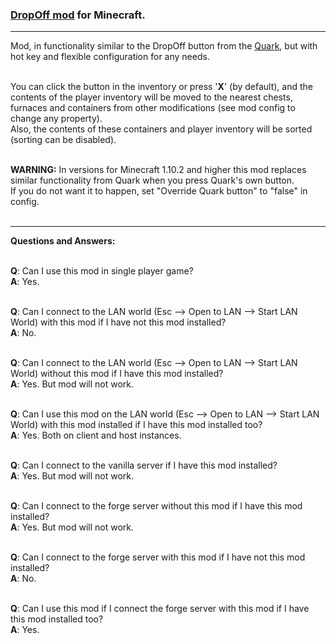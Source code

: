 ### [DropOff mod](https://minecraft.curseforge.com/projects/dropoff) for Minecraft.
***
Mod, in functionality similar to the DropOff button from the [Quark](https://minecraft.curseforge.com/projects/quark), but with hot key and flexible configuration for any needs.<br />
<br />

You can click the button in the inventory or press '**X**' (by default), and the contents of the player inventory will be moved to the nearest chests, furnaces and containers from other modifications (see mod config to change any property).<br />
Also, the contents of these containers and player inventory will be sorted (sorting can be disabled).<br />
<br />

**WARNING:** In versions for Minecraft 1.10.2 and higher this mod replaces similar functionality from Quark when you press Quark's own button.<br />
If you do not want it to happen, set "Override Quark button" to "false" in config.<br />
<br />

***
**Questions and Answers:**<br />
<br />

**Q**: Can I use this mod in single player game?<br />
**A**: Yes.<br />
<br />

**Q**: Can I connect to the LAN world (Esc --> Open to LAN --> Start LAN World) with this mod 
if I have not this mod installed?<br />
**A**: No.<br />
<br />

**Q**: Can I connect to the LAN world (Esc --> Open to LAN --> Start LAN World) without this mod 
if I have this mod installed?<br />
**A**: Yes. But mod will not work.<br />
<br />

**Q**: Can I use this mod on the LAN world (Esc --> Open to LAN --> Start LAN World) with this mod installed 
if I have this mod installed too?<br />
**A**: Yes. Both on client and host instances.<br />
<br />

**Q**: Can I connect to the vanilla server if I have this mod installed?<br />
**A**: Yes. But mod will not work.<br />
<br />

**Q**: Can I connect to the forge server without this mod if I have this mod installed?<br />
**A**: Yes. But mod will not work.<br />
<br />

**Q**: Can I connect to the forge server with this mod if I have not this mod installed?<br />
**A**: No.<br />
<br />

**Q**: Can I use this mod if I connect the forge server with this mod if I have this mod installed too?<br />
**A**: Yes.<br />
